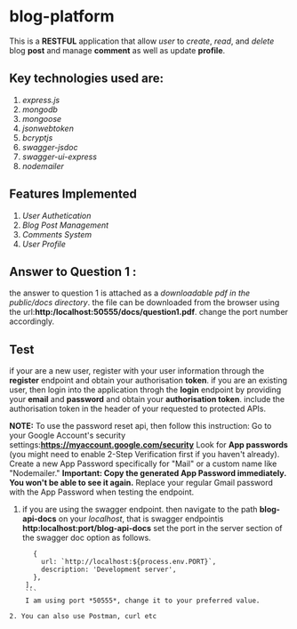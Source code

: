 # blog-platform
This is a **RESTFUL** application that allow *user* to *create*, *read*, and *delete* blog **post** and manage **comment** as well as update **profile**.

## Key technologies used are:
1. *express.js*
2. *mongodb*
3. *mongoose*
4. *jsonwebtoken*
5. *bcryptjs*
6. *swagger-jsdoc*
7. *swagger-ui-express*
8. *nodemailer*

## Features Implemented
1. *User Authetication*
2. *Blog Post Management*
3. *Comments System*
4. *User Profile*

## Answer to Question 1 :
the answer to question 1 is attached as a *downloadable pdf in the public/docs directory*.
the file can be downloaded from the browser using the url:**http:/localhost:50555/docs/question1.pdf**. change the port number accordingly.

## Test
if your are a new user, register with your user information through the **register** endpoint and obtain your authorisation **token**.
if you are an existing user, then login into the application throgh the **login** endpoint by providing your **email** and **password** and obtain your **authorisation token**.
include the authorisation token in the header of your requested to protected APIs.

**NOTE:** 
To use the password reset api, then follow this instruction:
Go to your Google Account's security settings:**https://myaccount.google.com/security**
Look for **App passwords** (you might need to enable 2-Step Verification first if you haven't already).
Create a new App Password specifically for "Mail" or a custom name like "Nodemailer."
**Important: Copy the generated App Password immediately. You won't be able to see it again.**
Replace your regular Gmail password with the App Password when testing the endpoint.

1. if you are using the swagger endpoint. then navigate to the path **blog-api-docs** on your *localhost*, that is
swagger endpointis **http:localhost:port/blog-api-docs**
set the port in the server section of the swagger doc option as follows.
```servers: [
      {
        url: `http://localhost:${process.env.PORT}`,
        description: 'Development server',
      },
    ],
    ```
    I am using port *50555*, change it to your preferred value.
    
2. You can also use Postman, curl etc



